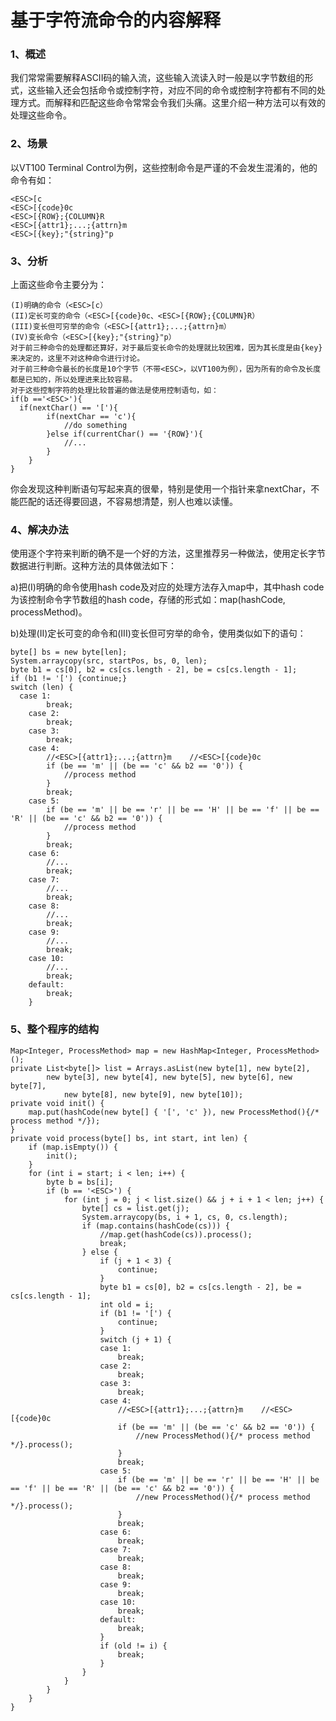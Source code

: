 基于字符流命令的内容解释
=====

### 1、概述

我们常常需要解释ASCII码的输入流，这些输入流读入时一般是以字节数组的形式，这些输入还会包括命令或控制字符，对应不同的命令或控制字符都有不同的处理方式。而解释和匹配这些命令常常会令我们头痛。这里介绍一种方法可以有效的处理这些命令。

### 2、场景

以VT100 Terminal Control为例，这些控制命令是严谨的不会发生混淆的，他的命令有如：


    <ESC>[c
    <ESC>[{code}0c
    <ESC>[{ROW};{COLUMN}R
    <ESC>[{attr1};...;{attrn}m
    <ESC>[{key};"{string}"p


### 3、分析

上面这些命令主要分为：


    (I)明确的命令（<ESC>[c）
    (II)定长可变的命令（<ESC>[{code}0c、<ESC>[{ROW};{COLUMN}R）
    (III)变长但可穷举的命令（<ESC>[{attr1};...;{attrn}m）
    (IV)变长命令（<ESC>[{key};"{string}"p）
    对于前三种命令的处理都还算好，对于最后变长命令的处理就比较困难，因为其长度是由{key}来决定的，这里不对这种命令进行讨论。
    对于前三种命令最长的长度是10个字节（不带<ESC>，以VT100为例），因为所有的命令及长度都是已知的，所以处理进来比较容易。
    对于这些控制字符的处理比较普遍的做法是使用控制语句，如：
    if(b =='<ESC>'){
      if(nextChar() == '['){
    		if(nextChar == 'c'){
    			//do something
    		}else if(currentChar() == '{ROW}'){
    			//...
    		}
    	}
    }


你会发现这种判断语句写起来真的很晕，特别是使用一个指针来拿nextChar，不能匹配的话还得要回退，不容易想清楚，别人也难以读懂。

### 4、解决办法

使用逐个字符来判断的确不是一个好的方法，这里推荐另一种做法，使用定长字节数据进行判断。这种方法的具体做法如下：

a)把(I)明确的命令使用hash code及对应的处理方法存入map中，其中hash code为该控制命令字节数组的hash code，存储的形式如：map(hashCode, processMethod)。

b)处理(II)定长可变的命令和(III)变长但可穷举的命令，使用类似如下的语句：


    byte[] bs = new byte[len];
    System.arraycopy(src, startPos, bs, 0, len);
    byte b1 = cs[0], b2 = cs[cs.length - 2], be = cs[cs.length - 1];
    if (b1 != '[') {continue;}
    switch (len) {
      case 1:
    		break;
    	case 2:
    		break;
    	case 3:
    		break;
    	case 4:
    		//<ESC>[{attr1};...;{attrn}m    //<ESC>[{code}0c
    		if (be == 'm' || (be == 'c' && b2 == '0')) {
    			//process method
    		}
    		break;
    	case 5:
    		if (be == 'm' || be == 'r' || be == 'H' || be == 'f' || be == 'R' || (be == 'c' && b2 == '0')) {
    			//process method
    		}
    		break;
    	case 6:
    		//...
    		break;
    	case 7:
    		//...
    		break;
    	case 8:
    		//...
    		break;
    	case 9:
    		//...
    		break;
    	case 10:
    		//...
    		break;
    	default:
    		break;
    	}



### 5、整个程序的结构


    Map<Integer, ProcessMethod> map = new HashMap<Integer, ProcessMethod>();
    private List<byte[]> list = Arrays.asList(new byte[1], new byte[2],
      		new byte[3], new byte[4], new byte[5], new byte[6], new byte[7],
    			new byte[8], new byte[9], new byte[10]);
    private void init() {
    	map.put(hashCode(new byte[] { '[', 'c' }), new ProcessMethod(){/* process method */});
    }
    private void process(byte[] bs, int start, int len) {
    	if (map.isEmpty()) {
    		init();
    	}
    	for (int i = start; i < len; i++) {
    		byte b = bs[i];
    		if (b == '<ESC>') {
    			for (int j = 0; j < list.size() && j + i + 1 < len; j++) {
    				byte[] cs = list.get(j);
    				System.arraycopy(bs, i + 1, cs, 0, cs.length);
    				if (map.contains(hashCode(cs))) {
    					//map.get(hashCode(cs)).process();
    					break;
    				} else {
    					if (j + 1 < 3) {
    						continue;
    					}
    					byte b1 = cs[0], b2 = cs[cs.length - 2], be = cs[cs.length - 1];
    					int old = i;
    					if (b1 != '[') {
    						continue;
    					}
    					switch (j + 1) {
    					case 1:
    						break;
    					case 2:
    						break;
    					case 3:
    						break;
    					case 4:
    						//<ESC>[{attr1};...;{attrn}m    //<ESC>[{code}0c
    						if (be == 'm' || (be == 'c' && b2 == '0')) {
    							//new ProcessMethod(){/* process method */}.process();
    						}
    						break;
    					case 5:
    						if (be == 'm' || be == 'r' || be == 'H' || be == 'f' || be == 'R' || (be == 'c' && b2 == '0')) {
    							//new ProcessMethod(){/* process method */}.process();
    						}
    						break;
    					case 6:
    						break;
    					case 7:
    						break;
    					case 8:
    						break;
    					case 9:
    						break;
    					case 10:
    						break;
    					default:
    						break;
    					}
    					if (old != i) {
    						break;
    					}
    				}
    			}
    		}
    	}
    }


